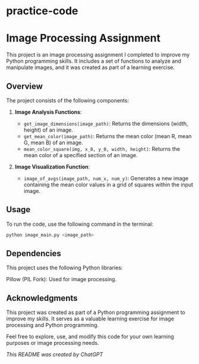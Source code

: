 # practice-code
# Image Processing Assignment

This project is an image processing assignment I completed to improve my Python programming skills. It includes a set of functions to analyze and manipulate images, and it was created as part of a learning exercise.

## Overview

The project consists of the following components:

1. **Image Analysis Functions**:
   - `get_image_dimensions(image_path)`: Returns the dimensions (width, height) of an image.
   - `get_mean_color(image_path)`: Returns the mean color (mean R, mean G, mean B) of an image.
   - `mean_color_square(img, x_0, y_0, width, height)`: Returns the mean color of a specified section of an image.

2. **Image Visualization Function**:
   - `image_of_avgs(image_path, num_x, num_y)`: Generates a new image containing the mean color values in a grid of squares within the input image.

## Usage

To run the code, use the following command in the terminal:

```bash
python image_main.py <image_path>
```
## Dependencies
This project uses the following Python libraries:

Pillow (PIL Fork): Used for image processing.

## Acknowledgments
This project was created as part of a Python programming assignment to improve my skills. It serves as a valuable learning exercise for image processing and Python programming.

Feel free to explore, use, and modify this code for your own learning purposes or image processing needs.

*This README was created by ChatGPT*
